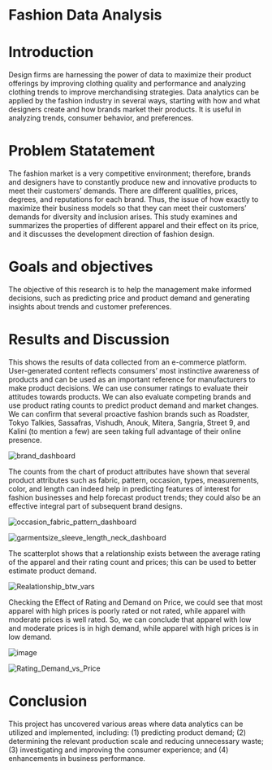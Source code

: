 # Fashion Data Analysis

# Introduction
Design firms are harnessing the power of data to maximize their product offerings by improving clothing quality and performance and analyzing clothing trends to improve merchandising strategies.
Data analytics can be applied by the fashion industry in several ways, starting with how and what designers create and how brands market their products. It is useful in analyzing trends, consumer behavior, and preferences.

# Problem Statatement
The fashion market is a very competitive environment; therefore, brands and designers have to constantly produce new and innovative products to meet their customers’ demands. There are different qualities, prices, degrees, and reputations for each brand. Thus, the issue of how exactly to maximize their business models so that they can meet their customers’ demands for diversity and inclusion arises.
This study examines and summarizes the properties of different apparel and their effect on its price, and it discusses the development direction of fashion design.

# Goals and objectives
The objective of this research is to help the management make informed decisions, such as predicting price and product demand and generating insights about trends and customer preferences.

# Results and Discussion
This shows the results of data collected from an e-commerce platform. User-generated content reflects consumers’ most instinctive awareness of products and can be used as an important reference for manufacturers to make product decisions.
We can use consumer ratings to evaluate their attitudes towards products. We can also evaluate competing brands and use product rating counts to predict product demand and market changes.
We can confirm that several proactive fashion brands such as Roadster, Tokyo Talkies, Sassafras, Vishudh, Anouk, Mitera, Sangria, Street 9, and Kalini (to mention a few) are seen taking full advantage of their online presence.

![brand_dashboard](https://github.com/amiegirl/Data_Analyst_Portfolio_Projects/assets/81017006/aedc0c75-f4f6-4fef-93a4-a239503f9a0e)


The counts from the chart of product attributes have shown that several product attributes such as fabric, pattern, occasion, types, measurements, color, and length can indeed help in predicting features of interest for fashion businesses and help forecast product trends; they could also be an effective integral part of subsequent brand designs.

![occasion_fabric_pattern_dashboard](https://github.com/amiegirl/Data_Analyst_Portfolio_Projects/assets/81017006/717a97b5-488c-489b-aaa4-f852938e40ba)

![garmentsize_sleeve_length_neck_dashboard](https://github.com/amiegirl/Data_Analyst_Portfolio_Projects/assets/81017006/c452a197-8cd2-4c07-8afd-3c16bef2ca33)


The scatterplot shows that a relationship exists between the average rating of the apparel and their rating count and prices; this can be used to better estimate product demand.

![Realationship_btw_vars](https://github.com/amiegirl/Data_Analyst_Portfolio_Projects/assets/81017006/0e26a003-8784-4822-8b25-c500849d2c08)

Checking the Effect of Rating and Demand on Price, we could see that most apparel with high prices is poorly rated or not rated, while apparel with moderate prices is well rated. So, we can conclude that apparel with low and moderate prices is in high demand, while apparel with high prices is in low demand.

![image](https://github.com/amiegirl/Data_Analyst_Portfolio_Projects/assets/81017006/24bc3202-7f90-4869-bb4b-064988af684a)

![Rating_Demand_vs_Price](https://github.com/amiegirl/Data_Analyst_Portfolio_Projects/assets/81017006/751ce50c-fb00-476f-85e1-3b3273c11cb5)

# Conclusion
This project has uncovered various areas where data analytics can be utilized and implemented, including: (1) predicting product demand; (2) determining the relevant production scale and reducing unnecessary waste; (3) investigating and improving the consumer experience; and (4) enhancements in business performance.
